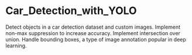 # Car_Detection_with_YOLO

Detect objects in a car detection dataset and custom images.
Implement non-max suppression to increase accuracy.
Implement intersection over union.
Handle bounding boxes, a type of image annotation popular in deep learning.
